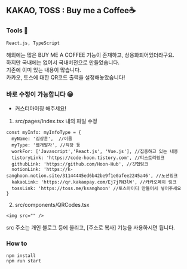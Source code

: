 ## KAKAO, TOSS : Buy me a Coffee☕

### Tools 🔨
```
React.js, TypeScript
```

해외에는 많은 BUY ME A COFFEE 기능이 존재하고, 상용화되어있더라구요.   
하지만 국내에는 없어서 국내버전으로 만들었습니다.   
기존에 이미 있는 내용이 많습니다.   
카카오, 토스에 대한 QR코드 출력을 설정해놓았습니다!   

### 바로 수정이 가능합니다 😁   
- 커스터마이징 해주세요!   
1. src/pages/Index.tsx 내의 파일 수정
```
const myInfo: myInfoType = {
  myName: '김상훈',  //이름
  myType: '웹개발자', //직장 등
  workFor: ['Javascript','React.js', 'Vue.js'], //집중하고 있는 내용
  tistoryLink: 'https://code-hoon.tistory.com', //티스토리링크
  githubLink: 'https://github.com/Hoon-Hub', //깃헙링크
  notionLink: 'https://k-sanghoon.notion.site/31144445ed6b42be9f1e0afee2245a46', //노션링크
  kakaoLink: 'https://qr.kakaopay.com/Ej7jPN3lW', //카카오페이 링크
  tossLink: 'https://toss.me/ksanghoon' //토스아이디 만들어서 넣어주세요
}
```

2. src/components/QRCodes.tsx
```
<img src="" />
```
  src 주소는 개인 블로그 등에 올리고, [주소로 복사] 기능을 사용하시면 됩니다.

   
### How to
```
npm install
npm run start
```
